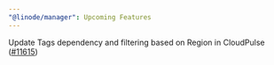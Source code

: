 ```yaml
---
"@linode/manager": Upcoming Features
---
```


Update Tags dependency and filtering based on Region in CloudPulse ([#11615](https://github.com/linode/manager/pull/11615))
